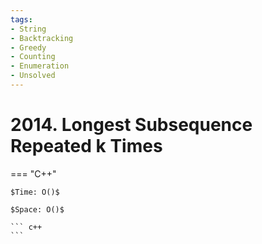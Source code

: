 ```yaml
---
tags:
- String
- Backtracking
- Greedy
- Counting
- Enumeration
- Unsolved
---
```



# 2014. Longest Subsequence Repeated k Times

=== "C++"

    $Time: O()$

    $Space: O()$

    ``` c++
    ```